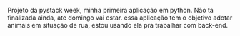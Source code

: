 Projeto da pystack week, minha primeira aplicação em python. Não ta finalizada ainda, ate domingo vai estar.
essa aplicação tem o objetivo adotar animais em situação de rua, estou usando ela pra trabalhar com back-end.